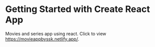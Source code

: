 # Getting Started with Create React App
Movies and series app using react. Click to view https://movieappbyssk.netlify.app/.



